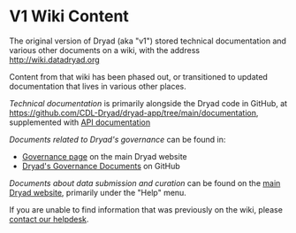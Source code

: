 V1 Wiki Content
===============

The original version of Dryad (aka "v1") stored technical
documentation and various other documents on a wiki, with the address
http://wiki.datadryad.org

Content from that wiki has been phased out, or transitioned to updated
documentation that lives in various other places.

*Technical documentation* is primarily alongside the Dryad code in
GitHub, at https://github.com/CDL-Dryad/dryad-app/tree/main/documentation, supplemented with
[API documentation](https://datadryad.org/stash/api)

*Documents related to Dryad's governance* can be found in:
- [Governance page](https://datadryad.org/stash/our_governance) on the main Dryad website
- [Dryad's Governance Documents](https://github.com/datadryad/governance/tree/main/) on GitHub

*Documents about data submission and curation* can be found on the
[main Dryad website](https://datadryad.org), primarily under the "Help" menu.

If you are unable to find information that was previously on the wiki, please
[contact our helpdesk](mailto:help@datadryad.org).
